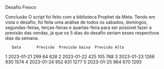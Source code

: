 Desafio Frexco

Conclusão
O script foi feito com a biblioteca Prophet da Meta.
Tendo em vista o desafio, foi feita uma análise de todos os sabados, domingos, segundas-feiras, terças-feiras e quartas-feira para ser possivel fazer a previsão das vendas, já que os 5 dias do desafio seriam esses respectivos dias da semana.

	   Data       Previsão  Previsão baixa	Previsão Alta
1	2023-01-21	299	       64 	            628
2	2023-01-22	425	       105	            768
3	2023-01-23	1266    	 930	            1574
4	2023-01-24	952	       631              1277
5	2023-01-25	964	       670	            1293
